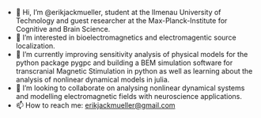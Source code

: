 - 👋 Hi, I’m @erikjackmueller, student at the Ilmenau University of Technology and guest researcher at the Max-Planck-Institute for Cognitive and Brain Science.
- 👀 I’m interested in bioelectromagnetics and electromagentic source localization.
- 🌱 I’m currently improving sensitivity analysis of physical models for the python package pygpc and building a BEM simulation software for transcranial Magnetic Stimulation in python as well as learning about the analysis of nonlinear dynamical models in julia.
- 💞️ I’m looking to collaborate on analysing nonlinear dynamical systems and modelling electromagnetic fields with neuroscience applications.
- 📫 How to reach me: erikjackmueller@gmail.com

<!---
erikjackmueller/erikjackmueller is a ✨ special ✨ repository because its `README.md` (this file) appears on your GitHub profile.
You can click the Preview link to take a look at your changes.
--->
